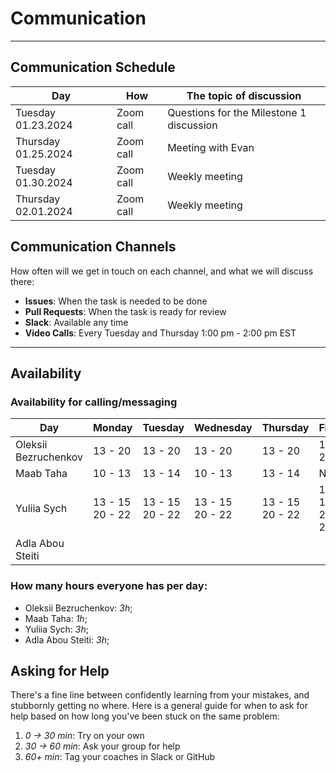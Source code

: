 
# Communication


---

## Communication Schedule
| Day                 | How       | The topic of discussion                  |
|---------------------|-----------|------------------------------------------|
| Tuesday 01.23.2024  | Zoom call | Questions for the Milestone 1 discussion |
| Thursday 01.25.2024 | Zoom call | Meeting with Evan                        |
| Tuesday 01.30.2024  | Zoom call | Weekly meeting                           |
| Thursday 02.01.2024 | Zoom call | Weekly meeting                           |

## Communication Channels

How often will we get in touch on each channel, and what we will discuss there:
- **Issues**: When the task is needed to be done
- **Pull Requests**: When the task is ready for review
- **Slack**: Available any time
- **Video Calls**: Every Tuesday and Thursday 1:00 pm - 2:00 pm EST
---

## Availability

### Availability for calling/messaging

| Day                  | Monday               | Tuesday              | Wednesday            | Thursday             | Friday               | Saturday | Sunday  |
|----------------------|----------------------|----------------------|----------------------|----------------------|----------------------|----------|---------|
| Oleksii Bezruchenkov | 13 - 20              | 13 - 20              | 13 - 20              | 13 - 20              | 13 - 20              | 13 - 20  | 13 - 20 |
| Maab Taha            | 10 - 13              | 13 - 14              | 10 - 13              | 13 - 14              |  N/A                 |Afternoon |Afternoon|
| Yuliia Sych          | 13 - 15<br/> 20 - 22 | 13 - 15<br/> 20 - 22 | 13 - 15<br/> 20 - 22 | 13 - 15<br/> 20 - 22 | 13 - 15<br/> 20 - 22 | 20 - 22  |         |
| Adla Abou Steiti     |                      |                      |                      |                      |                      |          |         |
 
### How many hours everyone has per day:

- Oleksii Bezruchenkov: _3h_;
- Maab Taha: _1h_;
- Yuliia Sych: _3h_;
- Adla Abou Steiti: _3h_;


## Asking for Help

There's a fine line between confidently learning from your mistakes, and
stubbornly getting no where. Here is a general guide for when to ask for help
based on how long you've been stuck on the same problem:

1. _0 -> 30 min_: Try on your own
2. _30 -> 60 min_: Ask your group for help
3. _60+ min_: Tag your coaches in Slack or GitHub
